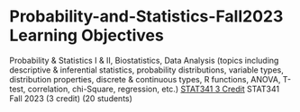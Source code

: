 # Probability-and-Statistics-Fall2023 Learning Objectives
Probability & Statistics I & II, Biostatistics, Data Analysis (topics including descriptive & inferential statistics, probability distributions, variable types, distribution properties, discrete & continuous types, R functions, ANOVA, T-test, correlation, chi-Square, regression, etc.)
[STAT341 3 Credit](https://pawar1550.wixsite.com/claflin-courses/copy-of-stat341-3)
STAT341 Fall 2023 (3 credit) (20 students)
